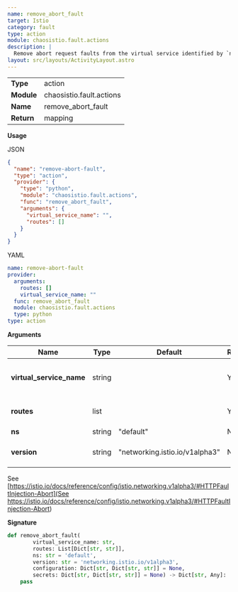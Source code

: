 ```yaml
---
name: remove_abort_fault
target: Istio
category: fault
type: action
module: chaosistio.fault.actions
description: |
  Remove abort request faults from the virtual service identified by `name`
layout: src/layouts/ActivityLayout.astro
---
```


|            |                          |
| ---------- | ------------------------ |
| **Type**   | action                   |
| **Module** | chaosistio.fault.actions |
| **Name**   | remove_abort_fault       |
| **Return** | mapping                  |

**Usage**

JSON

```json
{
  "name": "remove-abort-fault",
  "type": "action",
  "provider": {
    "type": "python",
    "module": "chaosistio.fault.actions",
    "func": "remove_abort_fault",
    "arguments": {
      "virtual_service_name": "",
      "routes": []
    }
  }
}
```

YAML

```yaml
name: remove-abort-fault
provider:
  arguments:
    routes: []
    virtual_service_name: ""
  func: remove_abort_fault
  module: chaosistio.fault.actions
  type: python
type: action
```

**Arguments**

| Name                     | Type   | Default                        | Required | Title                | Description                        |
| ------------------------ | ------ | ------------------------------ | -------- | -------------------- | ---------------------------------- |
| **virtual_service_name** | string |                                | Yes      | Virtual Service Name | Name of the target virtual service |
| **routes**               | list   |                                | Yes      | Routes               | List of impacted routes            |
| **ns**                   | string | "default"                      | No       | Namespace            |                                    |
| **version**              | string | "networking.istio.io/v1alpha3" | No       | Version              | Istio fault injection version      |

See [https://istio.io/docs/reference/config/istio.networking.v1alpha3/#HTTPFaultInjection-Abort](See https://istio.io/docs/reference/config/istio.networking.v1alpha3/#HTTPFaultInjection-Abort)

**Signature**

```python
def remove_abort_fault(
        virtual_service_name: str,
        routes: List[Dict[str, str]],
        ns: str = 'default',
        version: str = 'networking.istio.io/v1alpha3',
        configuration: Dict[str, Dict[str, str]] = None,
        secrets: Dict[str, Dict[str, str]] = None) -> Dict[str, Any]:
    pass
```
